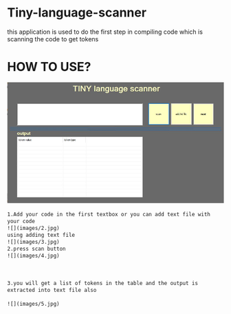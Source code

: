 # Tiny-language-scanner
this application is used to do the first step in compiling code which is scanning the code to get tokens

# HOW TO USE?
![](images/1.jpg)

	1.Add your code in the first textbox or you can add text file with your code
	![](images/2.jpg)
	using adding text file
	![](images/3.jpg)
	2.press scan button
	![](images/4.jpg)

	
	
	3.you will get a list of tokens in the table and the output is extracted into text file also
	
	![](images/5.jpg)


